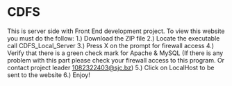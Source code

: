 # CDFS
This is server side with Front End development project.
To view this website you must do the follow:
1.) Download the ZIP file
2.) Locate the executable call CDFS_Local_Server
3.) Press X on the prompt for firewall access
4.) Verify that there is a green check mark for Apache & MySQL (If there is any problem with this part please check your firewall access to this program. Or contact project leader 1082322403@sjc.bz)
5.) Click on LocalHost to be sent to the website
6.) Enjoy!

